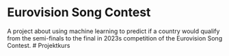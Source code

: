 # Eurovision Song Contest

A project about using machine learning to predict if a country would qualify from the semi-finals to the final in 2023s competition of the Eurovision Song Contest.
#   P r o j e k t k u r s  
 